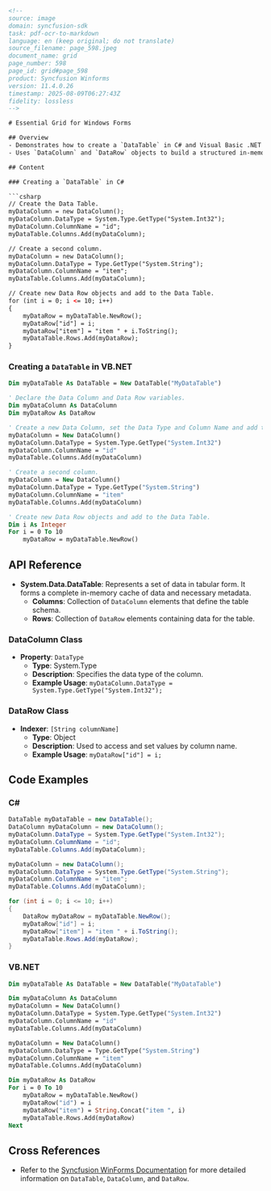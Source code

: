 ```html
<!--
source: image
domain: syncfusion-sdk
task: pdf-ocr-to-markdown
language: en (keep original; do not translate)
source_filename: page_598.jpeg
document_name: grid
page_number: 598
page_id: grid#page_598
product: Syncfusion Winforms
version: 11.4.0.26
timestamp: 2025-08-09T06:27:43Z
fidelity: lossless
-->

# Essential Grid for Windows Forms

## Overview
- Demonstrates how to create a `DataTable` in C# and Visual Basic .NET by defining columns and adding rows.
- Uses `DataColumn` and `DataRow` objects to build a structured in-memory database.

## Content

### Creating a `DataTable` in C#

```csharp
// Create the Data Table.
myDataColumn = new DataColumn();
myDataColumn.DataType = System.Type.GetType("System.Int32");
myDataColumn.ColumnName = "id";
myDataTable.Columns.Add(myDataColumn);

// Create a second column.
myDataColumn = new DataColumn();
myDataColumn.DataType = Type.GetType("System.String");
myDataColumn.ColumnName = "item";
myDataTable.Columns.Add(myDataColumn);

// Create new Data Row objects and add to the Data Table.
for (int i = 0; i <= 10; i++)
{
    myDataRow = myDataTable.NewRow();
    myDataRow["id"] = i;
    myDataRow["item"] = "item " + i.ToString();
    myDataTable.Rows.Add(myDataRow);
}
```

### Creating a `DataTable` in VB.NET

```vb
Dim myDataTable As DataTable = New DataTable("MyDataTable")

' Declare the Data Column and Data Row variables.
Dim myDataColumn As DataColumn
Dim myDataRow As DataRow

' Create a new Data Column, set the Data Type and Column Name and add to the Data Table.
myDataColumn = New DataColumn()
myDataColumn.DataType = System.Type.GetType("System.Int32")
myDataColumn.ColumnName = "id"
myDataTable.Columns.Add(myDataColumn)

' Create a second column.
myDataColumn = New DataColumn()
myDataColumn.DataType = Type.GetType("System.String")
myDataColumn.ColumnName = "item"
myDataTable.Columns.Add(myDataColumn)

' Create new Data Row objects and add to the Data Table.
Dim i As Integer
For i = 0 To 10
    myDataRow = myDataTable.NewRow()
```

## API Reference

- **System.Data.DataTable**: Represents a set of data in tabular form. It forms a complete in-memory cache of data and necessary metadata.
  - **Columns**: Collection of `DataColumn` elements that define the table schema.
  - **Rows**: Collection of `DataRow` elements containing data for the table.

### DataColumn Class
- **Property**: `DataType`
  - **Type**: System.Type
  - **Description**: Specifies the data type of the column.
  - **Example Usage**: `myDataColumn.DataType = System.Type.GetType("System.Int32");`

### DataRow Class
- **Indexer**: `[String columnName]`
  - **Type**: Object
  - **Description**: Used to access and set values by column name.
  - **Example Usage**: `myDataRow["id"] = i;`

## Code Examples

### C#
```csharp
DataTable myDataTable = new DataTable();
DataColumn myDataColumn = new DataColumn();
myDataColumn.DataType = System.Type.GetType("System.Int32");
myDataColumn.ColumnName = "id";
myDataTable.Columns.Add(myDataColumn);

myDataColumn = new DataColumn();
myDataColumn.DataType = System.Type.GetType("System.String");
myDataColumn.ColumnName = "item";
myDataTable.Columns.Add(myDataColumn);

for (int i = 0; i <= 10; i++)
{
    DataRow myDataRow = myDataTable.NewRow();
    myDataRow["id"] = i;
    myDataRow["item"] = "item " + i.ToString();
    myDataTable.Rows.Add(myDataRow);
}
```

### VB.NET
```vb
Dim myDataTable As DataTable = New DataTable("MyDataTable")

Dim myDataColumn As DataColumn
myDataColumn = New DataColumn()
myDataColumn.DataType = System.Type.GetType("System.Int32")
myDataColumn.ColumnName = "id"
myDataTable.Columns.Add(myDataColumn)

myDataColumn = New DataColumn()
myDataColumn.DataType = Type.GetType("System.String")
myDataColumn.ColumnName = "item"
myDataTable.Columns.Add(myDataColumn)

Dim myDataRow As DataRow
For i = 0 To 10
    myDataRow = myDataTable.NewRow()
    myDataRow("id") = i
    myDataRow("item") = String.Concat("item ", i)
    myDataTable.Rows.Add(myDataRow)
Next
```

## Cross References
- Refer to the [Syncfusion WinForms Documentation](https://help.syncfusion.com/windowsforms/) for more detailed information on `DataTable`, `DataColumn`, and `DataRow`.

<!-- tags: [syncfusion, windowsforms, datatables, datarows, datacolumns] keywords: [System.Data.DataTable, DataColumn, DataRow, .NET, C#, VB.NET, in-memory database, tabular data, data type, schema, structured data] -->
```